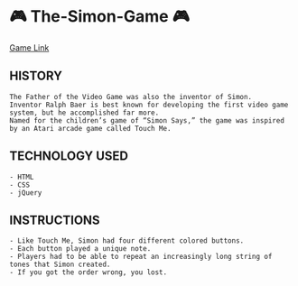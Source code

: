 # :video_game: The-Simon-Game :video_game:
[Game Link](https://humblef0ol.github.io/The-Simon-Game/)
## HISTORY
    The Father of the Video Game was also the inventor of Simon. 
    Inventor Ralph Baer is best known for developing the first video game system, but he accomplished far more. 
    Named for the children’s game of “Simon Says,” the game was inspired by an Atari arcade game called Touch Me.

## TECHNOLOGY USED
    - HTML
    - CSS
    - jQuery

## INSTRUCTIONS
    - Like Touch Me, Simon had four different colored buttons. 
    - Each button played a unique note. 
    - Players had to be able to repeat an increasingly long string of tones that Simon created. 
    - If you got the order wrong, you lost.  
    
